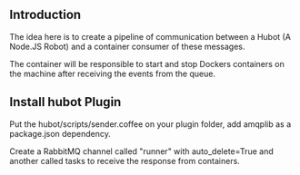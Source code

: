 Introduction
----
The idea here is to create a pipeline of communication between a Hubot (A Node.JS Robot) and a container consumer of these messages.

The container will be responsible to start and stop Dockers containers on the machine after receiving the events from the queue.


Install hubot Plugin
--------------------

Put the hubot/scripts/sender.coffee on your plugin folder, add amqplib as a package.json dependency.

Create a RabbitMQ channel called "runner" with auto_delete=True and another called tasks to receive the response from containers.
